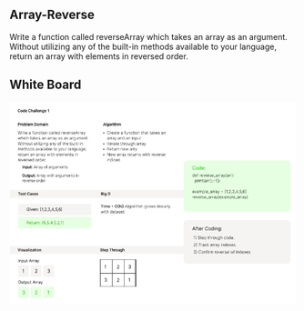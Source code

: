 ## Array-Reverse
Write a function called reverseArray which takes an array as an argument. Without utilizing any of the built-in methods available to your language, return an array with elements in reversed order.
## White Board

![placeholder](reverse_array.png)
